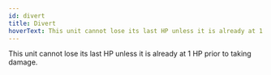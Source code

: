 ```yaml
---
id: divert
title: Divert
hoverText: This unit cannot lose its last HP unless it is already at 1 HP prior to taking damage.
---
```


This unit cannot lose its last HP unless it is already at 1 HP prior to taking damage.
